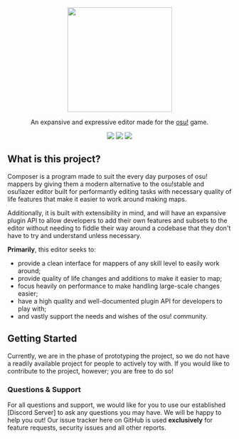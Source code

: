 <div align="center">
	<img src="https://cdn.discordapp.com/attachments/963190640928256071/1069672090871025785/Group_6.png" height="235" />
	<p>
		An expansive and expressive editor made for the <a href="https://osu.ppy.sh" target="_blank" />osu!</a> game.
	</p>
	<!-- Icons -->
    <a href="https:/github.com/irisu01/composer/blob/master/LICENSE.md"><img src="https://img.shields.io/github/license/composer-dev/composer?style=flat-square" /></a>
    <a href="https://circleci.com/gh/composer-dev/composer/"><img src="https://dl.circleci.com/status-badge/img/gh/composer-dev/composer/tree/master.svg?style=svg" /></a>
    <a href="https://codecov.io/gh/composer-dev/composer"><img src="https://codecov.io/gh/composer-dev/composer/branch/master/graph/badge.svg?token=63QEIZDCC8" /></a>
</div>

## What is this project?

Composer is a program made to suit the every day purposes of osu! mappers by giving them a modern alternative to the osu!stable and osu!lazer editor built for performantly editing tasks with necessary quality of life features that make it easier to work around making maps. 

Additionally, it is built with extensibility in mind, and will have an expansive plugin API to allow developers to add their own features and subsets to the editor without needing to fiddle their way around a codebase that they don't have to try and understand unless necessary.

**Primarily**, this editor seeks to:
* provide a clean interface for mappers of any skill level to easily work around;
* provide quality of life changes and additions to make it easier to map;
* focus heavily on performance to make handling large-scale changes easier;
* have a high quality and well-documented plugin API for developers to play with;
* and vastly support the needs and wishes of the osu! community.

## Getting Started

Currently, we are in the phase of prototyping the project, so we do not have a readily available project for people to actively toy with. If you would like to contribute to the project, however; you are free to do so!

### Questions & Support

For all questions and support, we would like for you to use our established [Discord Server] to ask any questions you may have. We will be happy to help you out! Our issue tracker here on GitHub is used **exclusively** for feature requests, security issues and all other reports.

